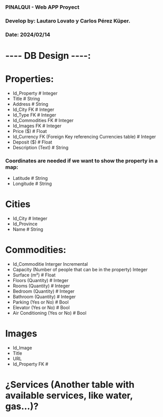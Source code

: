 ### PINALQUI - Web APP Proyect
### Develop by: Lautaro Lovato y Carlos Pérez Küper.
### Date: 2024/02/14

# ---- DB Design ----:

# Properties:
- Id_Property # Integer
- Title # String
- Address # String
- Id_City FK # Integer
- Id_Type FK # Integer
- Id_Commodities FK # Integer
- Id_Images FK # Integer
- Price ($) # Float
- Id_Currency FK  (Foreign Key referencing Currencies table) # Integer
- Deposit ($) # Float
- Description (Text) # String
### Coordinates are needed if we want to show the property in a map:
- Latitude # String
- Longitude # String

# Cities
- Id_City # Integer
- Id_Province
- Name # String

# Commodities:
- Id_Commoditie Interger Incremental
- Capacity (Number of people that can be in the property) Integer
- Surface (m²) # Float
- Floors (Quantity) # Integer
- Rooms (Quantity) # Integer
- Bedroom (Quantity) # Integer
- Bathroom (Quantity) # Integer
- Parking (Yes or No) # Bool
- Elevator (Yes or No) # Bool
- Air Conditioning (Yes or No) # Bool

# Images
- Id_Image
- Title
- URL
- Id_Property FK #

# ¿Services  (Another table with available services, like water, gas...)?
